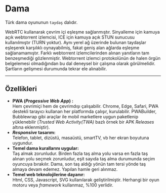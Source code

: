 # Dama
Türk dama oyununun `taydaş` dalıdır.

WebRTC kullanarak çevrim içi eşleşme sağlanmıştır.
Sinyalleme için kamuya açık webtorrent izlemcisi, ICE için kamuya açık STUN sunucusu kullanılmıştır (TURN yoktur).
Aynı yerel ağ üzerinde bulunan taydaşlar eşleşerek karşılıklı oynayabilmiş, fakat geniş alan ağlarda eşleşme sağlanamamıştır.
Farklı webtorrent izlemcilerinden alınan yanıtların tam benzeşmediği gözlenmiştir. Webtorrent izlemci protokolünün de halen 
örgün belgelemesi olmadığından bu dal deneysel bir çalışma olarak görülmelidir. Şartların gelişmesi durumunda tekrar ele alınabilir.

---

## Özellikleri
- **PWA (_Progessive Web App_) :**  
  Hem çevrimiçi hem de çevrimdışı çalışabilir.
  Chrome, Edge, Safari, PWA destekli tarayıcı kullanan her platformda çalışır, kurulabilir.
  PWABuilder, Bubblewrap gibi araçlar ile mobil marketlere uygun paketlenip yüklenebilir
  (_Trusted Web Activity(TWA)_ bazlı örnek bir APK _Releases_ altına eklenmiştir).
- **_Responsive_ tasarım:**  
  Telefon, tablet, dizüstü, masaüstü, smartTV, vb her ekran boyutuna uygundur.
- **Temel dama kurallarını uygular:**  
  Taş almak zorunludur. Birden fazla taş alma yolu varsa en fazla taş alınan yolu seçmek zorunludur,
  eşit sayıda taş alma durumunda seçim oyuncuya bırakılır.
  Dama, son taş aldığı yönün tam tersi yönde taş almaya devam edemez. Yapılan hamle geri alınmaz.
- **Temel web teknolojilerine dayanır:**  
  Html, CSS, Javascript, SVG kullanılarak geliştirilmiştir.
  Herhangi bir oyun motoru veya _framework_ kullanmaz, %100 yerlidir.
